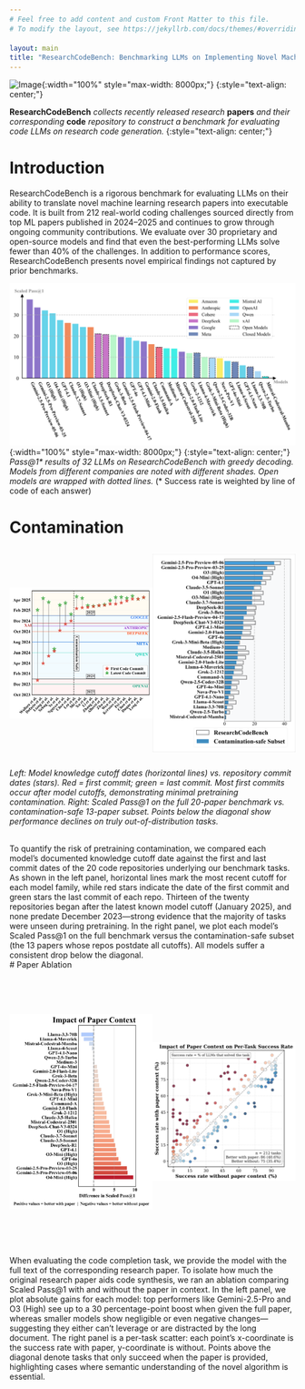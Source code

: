 ```yaml
---
# Feel free to add content and custom Front Matter to this file.
# To modify the layout, see https://jekyllrb.com/docs/themes/#overriding-theme-defaults

layout: main
title: "ResearchCodeBench: Benchmarking LLMs on Implementing Novel Machine Learning Research Code"
---
```


![Image](static/images/animation.gif){:width="100%" style="max-width: 8000px;"}
{:style="text-align: center;"}
<!-- *Figure 1: Overview of the  evaluation process* -->
**ResearchCodeBench** *collects recently released research* **papers** *and their corresponding* **code** *repository to construct a benchmark for evaluating code LLMs on research code generation.*
{:style="text-align: center;"}

# Introduction

ResearchCodeBench is a rigorous benchmark for evaluating LLMs on their ability to translate novel machine learning research papers into executable code. It is built from 212 real-world coding challenges sourced directly from top ML papers published in 2024–2025 and continues to grow through ongoing community contributions. We evaluate over 30 proprietary and open-source models and find that even the best-performing LLMs solve fewer than 40% of the challenges. In addition to performance scores, ResearchCodeBench presents novel empirical findings not captured by prior benchmarks.



![Image](static/images/model_line_rates.svg){:width="100%" style="max-width: 8000px;"}
{:style="text-align: center;"}
*Pass@1\* results of 32 LLMs on ResearchCodeBench with greedy decoding. Models from different companies are noted with different shades. Open models are wrapped with dotted lines.*       (\* Success rate is weighted by line of code of each answer)




# Contamination


<div style="display: flex; width: 100%; gap: 0px; align-items: center;">
  <div style="flex: 1;">
    <img src="/static/images/model_paper_knowledge_debug_ty.svg" style="width: 100%; height: 370px; object-fit: contain;" alt="LLM Paper Impact">
  </div>
  <div style="flex: 1;">
    <img src="/static/images/model_performance_dotted_comparison_ty.svg" style="width: 100%; height: 350px; object-fit: contain;" alt="Code Commits vs LLM Cutoffs">
  </div>
</div>

*Left: Model knowledge cutoff dates (horizontal lines) vs. repository commit dates (stars). Red = first commit; green = last commit. Most first commits occur after model cutoffs, demonstrating minimal pretraining contamination. Right: Scaled Pass@1 on the full 20-paper benchmark vs. contamination-safe 13-paper subset. Points below the diagonal show performance declines on truly out-of-distribution tasks.*


<br>
<!-- [TODO] Write a paragraph that concisely demonstrates our discovery on contamination. -->
To quantify the risk of pretraining contamination, we compared each model’s documented knowledge cutoff date against the first and last commit dates of the 20 code repositories underlying our benchmark tasks. As shown in the left panel, horizontal lines mark the most recent cutoff for each model family, while red stars indicate the date of the first commit and green stars the last commit of each repo. Thirteen of the twenty repositories began after the latest known model cutoff (January 2025), and none predate December 2023—strong evidence that the majority of tasks were unseen during pretraining. In the right panel, we plot each model’s Scaled Pass@1 on the full benchmark versus the contamination-safe subset (the 13 papers whose repos postdate all cutoffs). All models suffer a consistent drop below the diagonal.

<br>
# Paper Ablation
<div style="display: flex; width: 100%; gap: 0px; align-items: center;">
  <div style="flex: 1;">
    <img src="/static/images/llm_paper_impact.svg" style="width: 100%; height: 350px; object-fit: contain;" alt="LLM Paper Impact">
  </div>
  <div style="flex: 1;">
    <img src="/static/images/snippet_paper_impact_scatter.svg" style="width: 100%; height: 500px; object-fit: contain;" alt="Code Commits vs LLM Cutoffs">
  </div>
</div>
When evaluating the code completion task, we provide the model with the full text of the corresponding research paper. To isolate how much the original research paper aids code synthesis, we ran an ablation comparing Scaled Pass@1 with and without the paper in context. In the left panel, we plot absolute gains for each model: top performers like Gemini-2.5-Pro and O3 (High) see up to a 30 percentage-point boost when given the full paper, whereas smaller models show negligible or even negative changes—suggesting they either can’t leverage or are distracted by the long document. The right panel is a per-task scatter: each point’s x-coordinate is the success rate with paper, y-coordinate is without. Points above the diagonal denote tasks that only succeed when the paper is provided, highlighting cases where semantic understanding of the novel algorithm is essential.



